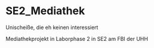 SE2_Mediathek
=============

Unischeiße, die eh keinen interessiert

Mediathekprojekt in Laborphase 2 in SE2 am FBI der UHH
